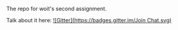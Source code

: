The repo for woit's second assignment.

Talk about it here:
[![Gitter](https://badges.gitter.im/Join Chat.svg)](https://gitter.im/iMiiTH/cps305-A2?utm_source=badge&utm_medium=badge&utm_campaign=pr-badge&utm_content=body_badge)
